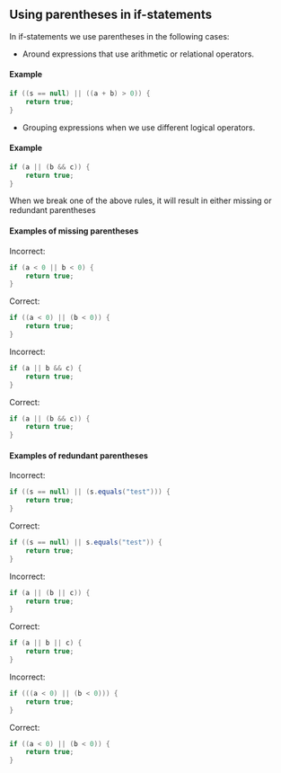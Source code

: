 ## Using parentheses in if-statements

In if-statements we use parentheses in the following cases:

* Around expressions that use arithmetic or relational operators.

#### Example

```java
if ((s == null) || ((a + b) > 0)) {
    return true;
}
```

* Grouping expressions when we use different logical operators.

#### Example

```java
if (a || (b && c)) {
    return true;
}
```

When we break one of the above rules, it will result in either missing or
redundant parentheses

#### Examples of missing parentheses

Incorrect:

```java
if (a < 0 || b < 0) {
    return true;
}
```

Correct:

```java
if ((a < 0) || (b < 0)) {
    return true;
}
```

Incorrect:

```java
if (a || b && c) {
    return true;
}
```

Correct:

```java
if (a || (b && c)) {
    return true;
}
```

#### Examples of redundant parentheses

Incorrect:

```java
if ((s == null) || (s.equals("test"))) {
    return true;
}
```

Correct:

```java
if ((s == null) || s.equals("test")) {
    return true;
}
```

Incorrect:

```java
if (a || (b || c)) {
    return true;
}
```

Correct:

```java
if (a || b || c) {
    return true;
}
```

Incorrect:

```java
if (((a < 0) || (b < 0))) {
    return true;
}
```

Correct:

```java
if ((a < 0) || (b < 0)) {
    return true;
}
```